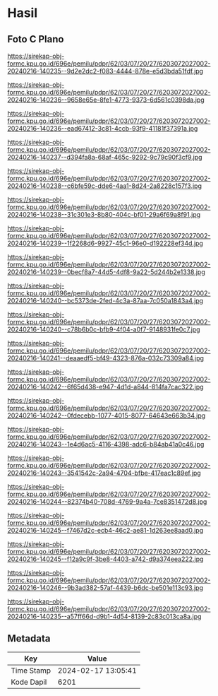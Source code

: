 # Hasil

## Foto C Plano

https://sirekap-obj-formc.kpu.go.id/696e/pemilu/pdpr/62/03/07/20/27/6203072027002-20240216-140235--9d2e2dc2-f083-4444-878e-e5d3bda51fdf.jpg

https://sirekap-obj-formc.kpu.go.id/696e/pemilu/pdpr/62/03/07/20/27/6203072027002-20240216-140236--9658e65e-8fe1-4773-9373-6d561c0398da.jpg

https://sirekap-obj-formc.kpu.go.id/696e/pemilu/pdpr/62/03/07/20/27/6203072027002-20240216-140236--ead67412-3c81-4ccb-93f9-41181f37391a.jpg

https://sirekap-obj-formc.kpu.go.id/696e/pemilu/pdpr/62/03/07/20/27/6203072027002-20240216-140237--d394fa8a-68af-465c-9292-9c79c90f3cf9.jpg

https://sirekap-obj-formc.kpu.go.id/696e/pemilu/pdpr/62/03/07/20/27/6203072027002-20240216-140238--c6bfe59c-dde6-4aa1-8d24-2a8228c157f3.jpg

https://sirekap-obj-formc.kpu.go.id/696e/pemilu/pdpr/62/03/07/20/27/6203072027002-20240216-140238--31c301e3-8b80-404c-bf01-29a6f69a8f91.jpg

https://sirekap-obj-formc.kpu.go.id/696e/pemilu/pdpr/62/03/07/20/27/6203072027002-20240216-140239--1f2268d6-9927-45c1-96e0-d192228ef34d.jpg

https://sirekap-obj-formc.kpu.go.id/696e/pemilu/pdpr/62/03/07/20/27/6203072027002-20240216-140239--0becf8a7-44d5-4df8-9a22-5d244b2e1338.jpg

https://sirekap-obj-formc.kpu.go.id/696e/pemilu/pdpr/62/03/07/20/27/6203072027002-20240216-140240--bc5373de-2fed-4c3a-87aa-7c050a1843a4.jpg

https://sirekap-obj-formc.kpu.go.id/696e/pemilu/pdpr/62/03/07/20/27/6203072027002-20240216-140240--c78b6b0c-bfb9-4f04-a0f7-9148931fe0c7.jpg

https://sirekap-obj-formc.kpu.go.id/696e/pemilu/pdpr/62/03/07/20/27/6203072027002-20240216-140241--deaaedf5-bf49-4323-876a-032c73309a84.jpg

https://sirekap-obj-formc.kpu.go.id/696e/pemilu/pdpr/62/03/07/20/27/6203072027002-20240216-140242--6f65d438-e947-4d1d-a844-814fa7cac322.jpg

https://sirekap-obj-formc.kpu.go.id/696e/pemilu/pdpr/62/03/07/20/27/6203072027002-20240216-140242--0fdecebb-1077-4015-8077-64643e663b34.jpg

https://sirekap-obj-formc.kpu.go.id/696e/pemilu/pdpr/62/03/07/20/27/6203072027002-20240216-140243--1e4d6ac5-4116-4398-adc6-b84ab41a0c46.jpg

https://sirekap-obj-formc.kpu.go.id/696e/pemilu/pdpr/62/03/07/20/27/6203072027002-20240216-140243--3541542c-2a94-4704-bfbe-417eac1c89ef.jpg

https://sirekap-obj-formc.kpu.go.id/696e/pemilu/pdpr/62/03/07/20/27/6203072027002-20240216-140244--82374b40-708d-4769-9a4a-7ce8351472d8.jpg

https://sirekap-obj-formc.kpu.go.id/696e/pemilu/pdpr/62/03/07/20/27/6203072027002-20240216-140245--f7467d2c-ecb4-46c2-ae81-1d263ee8aad0.jpg

https://sirekap-obj-formc.kpu.go.id/696e/pemilu/pdpr/62/03/07/20/27/6203072027002-20240216-140245--f12a9c9f-3be8-4403-a742-d9a374eea222.jpg

https://sirekap-obj-formc.kpu.go.id/696e/pemilu/pdpr/62/03/07/20/27/6203072027002-20240216-140246--9b3ad382-57af-4439-b6dc-be501e113c93.jpg

https://sirekap-obj-formc.kpu.go.id/696e/pemilu/pdpr/62/03/07/20/27/6203072027002-20240216-140235--a57ff66d-d9b1-4d54-8139-2c83c013ca8a.jpg


## Metadata

| Key        | Value               |
| ---------- | ------------------- |
| Time Stamp | 2024-02-17 13:05:41 |
| Kode Dapil | 6201                |



